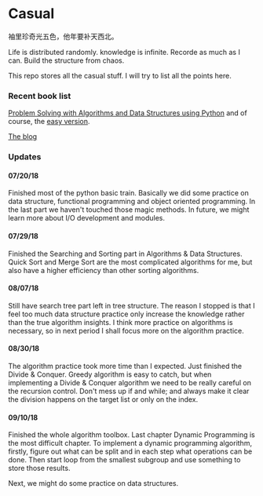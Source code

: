 # Casual
袖里珍奇光五色，他年要补天西北。

Life is distributed randomly. knowledge is infinite. Recorde as much as I can. Build the structure from chaos.

This repo stores all the casual stuff. I will try to list all the points here.

### Recent book list
[Problem Solving with Algorithms and Data Structures using Python](http://interactivepython.org/courselib/static/pythonds/index.html) and of course, the [easy version](https://facert.gitbooks.io/python-data-structure-cn/).

[The blog](https://hujiaweibujidao.github.io/python/)


### Updates
#### 07/20/18
Finished most of the python basic train. Basically we did some practice on data structure, functional programming and object oriented programming. In the last part we haven't touched those magic methods. In future, we might learn more about I/O development and modules.

#### 07/29/18
Finished the Searching and Sorting part in Algorithms & Data Structures. Quick Sort and Merge Sort are the most complicated algorithms for me, but also have a higher efficiency than other sorting algorithms.

#### 08/07/18
Still have search tree part left in tree structure. The reason I stopped is that I feel too much data structure practice only increase the knowledge rather than the true algorithm insights. I think more practice on algorithms is necessary, so in next period I shall focus more on the algorithm practice.

#### 08/30/18
The algorithm practice took more time than I expected. Just finished the Divide & Conquer. Greedy algorithm is easy to catch, but when implementing a Divide & Conquer algorithm we need to be really careful on the recursion control. Don't mess up if and while; and always make it clear the division happens on the target list or only on the index.

#### 09/10/18
Finished the whole algorithm toolbox. Last chapter Dynamic Programming is the most difficult chapter. To implement a dynamic programming algorithm, firstly, figure out what can be split and in each step what operations can be done. Then start loop from the smallest subgroup and use something to store those results.

Next, we might do some practice on data structures.
